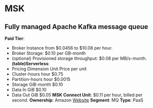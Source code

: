 # MSK
## Fully managed Apache Kafka message queue
**Paid Tier**: 
- Broker Instance from $0.0456 to $10.08 per hour.
- Broker Storage:  $0.10 per GB-month
- (optional) Provisioned storage throughput: $0.08 per MB/s-month.
**(table)Serverless**: 
- Pricing Dimension Unit Price per unit
- Cluster-hours hour $0.75
- Partition-hours hour $0.0015
- Storage GiB-month $0.10
- Data In GiB $0.10
- Data Out GiB $0.05
**MSK Connect Unit**: $0.11 per hour, billed per second.
**Ownership**: Amazon
[Website](https://aws.amazon.com/msk/)
**Segment**: MQ
**Type**: PaaS
